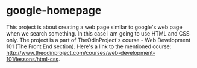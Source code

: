 # google-homepage
This project is about creating a web page similar to google's web page when we search something. In this case i am going to use HTML and CSS only. The project is a part of TheOdinProject's course - Web Development 101 (The Front End section). Here's a link to the mentioned course: http://www.theodinproject.com/courses/web-development-101/lessons/html-css.